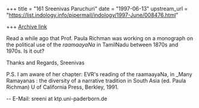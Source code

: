 +++
title = "161 Sreenivas Paruchuri"
date = "1997-06-13"
upstream_url = "https://list.indology.info/pipermail/indology/1997-June/008476.html"

+++
[Archive link](https://list.indology.info/pipermail/indology/1997-June/008476.html)

Read a while ago that Prof. Paula Richman was working on a monograph 
on the political use of the _raamaayaNa_ in TamilNadu between 1870s 
and 1970s. Is it out?

Thanks and Regards,
Sreenivas

P.S. I am aware of her chapter: EVR's reading of the raamaayaNa,
     in _Many Ramayanas : the diversity of a narrative tradition in 
     South Asia (ed. Paula Richman)  U of California Press, Berkley, 1991.

--
E-Mail: sreeni at ktp.uni-paderborn.de




